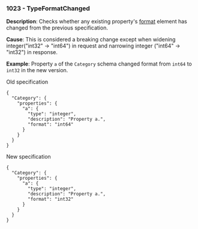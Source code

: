 ### 1023 - TypeFormatChanged

**Description**: Checks whether any existing property's [format](https://github.com/OAI/OpenAPI-Specification/blob/master/versions/2.0.md#dataTypeFormat) element has changed from the previous specification.

**Cause**: This is considered a breaking change except when widening integer("int32" -> "int64") in request and narrowing integer ("int64" -> "int32") in response.

**Example**: Property `a` of the `Category` schema changed format from `int64` to `int32` in the new version.

Old specification
```json5
{
  "Category": {
    "properties": {
      "a": {
        "type": "integer",
        "description": "Property a.",
        "format": "int64"
      }
    }
  }
}
```

New specification
```json5
{
  "Category": {
    "properties": {
      "a": {
        "type": "integer",
        "description": "Property a.",
        "format": "int32"
      }
    }
  }
}
```

